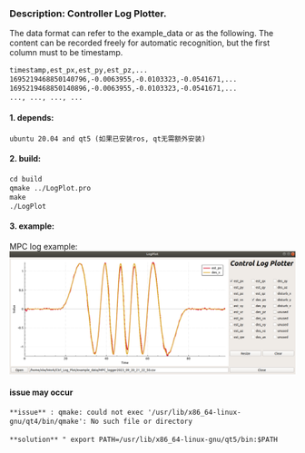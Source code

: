 ### Description: Controller Log Plotter. 
The data format can refer to the example_data or as the following. The content can be recorded freely for automatic recognition, but the first column must to be timestamp.
```
timestamp,est_px,est_py,est_pz,...
1695219468850140796,-0.0063955,-0.0103323,-0.0541671,...
1695219468850140896,-0.0063955,-0.0103323,-0.0541671,...
..., ..., ..., ...
```

#### 1. depends:

    ubuntu 20.04 and qt5 (如果已安装ros, qt无需额外安装)


#### 2. build:


```
cd build
qmake ../LogPlot.pro
make
./LogPlot
```

#### 3. example:
MPC log example:
![example](image/latest_pic.png)

#### issue may occur

```
**issue** : qmake: could not exec '/usr/lib/x86_64-linux-gnu/qt4/bin/qmake': No such file or directory

**solution** " export PATH=/usr/lib/x86_64-linux-gnu/qt5/bin:$PATH
```
